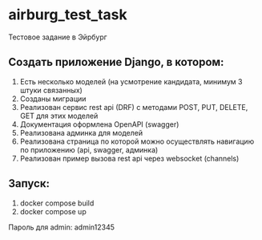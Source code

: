 # airburg_test_task
Тестовое задание в Эйрбург

## Создать приложение Django, в котором:
1. Есть несколько моделей (на усмотрение кандидата, минимум 3 штуки связанных)
2. Созданы миграции
3. Реализован сервис rest api (DRF) с методами POST, PUT, DELETE, GET для этих моделей
4. Документация оформлена OpenAPI (swagger)
5. Реализована админка для моделей
6. Реализована страница по которой можно осуществлять навигацию по приложению (api, swagger, админка)
7. Реализован пример вызова rest api через websocket (channels)

## Запуск:
1. docker compose build
2. docker compose up

Пароль для admin: admin12345
